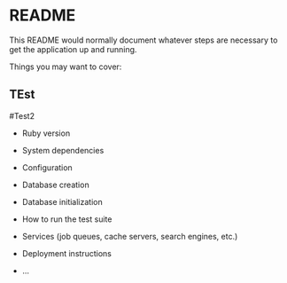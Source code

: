 # README

This README would normally document whatever steps are necessary to get the
application up and running.

Things you may want to cover:
## TEst
#Test2
* Ruby version

* System dependencies

* Configuration

* Database creation

* Database initialization

* How to run the test suite

* Services (job queues, cache servers, search engines, etc.)

* Deployment instructions

* ...
